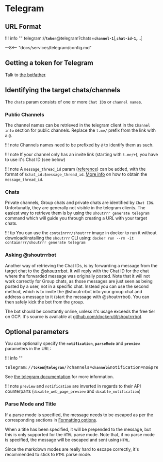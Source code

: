 # Telegram

## URL Format

!!! info ""
    telegram://__`token`__@telegram?chats=__`channel-1`__[,__`chat-id-1`__,...]
    
--8<-- "docs/services/telegram/config.md"

## Getting a token for Telegram

Talk to [the botfather](https://core.telegram.org/bots#6-botfather).

## Identifying the target chats/channels

The `chats` param consists of one or more `Chat ID`s or `channel name`s. 

### Public Channels
The channel names can be retrieved in the telegram client in the `Channel info` section for public channels. 
Replace the `t.me/` prefix from the link with a `@`.

!!! note
    Channels names need to be prefixed by `@` to identify them as such.

!!! note
    If your channel only has an invite link (starting with `t.me/+`), you have to use it's Chat ID (see below)

!!! note
    A `message_thread_id` param ([reference](https://core.telegram.org/bots/api#sendmessage)) can be added, with the format of `$chat_id:$message_thread_id`. [More info](https://stackoverflow.com/questions/74773675/how-to-get-topic-id-for-telegram-group-chat/75178418#75178418) on how to obtain the `message_thread_id`.

### Chats
Private channels, Group chats and private chats are identified by `Chat ID`s. Unfortunatly, they are generally not visible in the
telegram clients.
The easiest way to retrieve them is by using the `shoutrrr generate telegram` command which will guide you through
creating a URL with your target chats.

!!! tip
    You can use the `containrrr/shoutrrr` image in docker to run it without download/installing the `shoutrrr` CLI using:
    ```
    docker run --rm -it containrrr/shoutrrr generate telegram
    ```

### Asking @shoutrrrbot
Another way of retrieving the Chat IDs, is by forwarding a message from the target chat to the [@shoutrrrbot](https://t.me/shoutrrrbot).
It will reply with the Chat ID for the chat where the forwarded message was originally posted.
Note that it will not work correctly for Group chats, as those messages are just seen as being posted by a user, not in a specific chat.
Instead you can use the second method, which is to invite the @shoutrrrbot into your group chat and address a message to it (start the message with @shoutrrrbot). You can then safely kick the bot from the group. 

The bot should be constantly online, unless it's usage exceeds the free tier on GCP. It's source is available at [github.com/dockerutil/shoutrrrbot](https://github.com/dockerutil/shoutrrrbot).



## Optional parameters

You can optionally specify the __`notification`__, __`parseMode`__ and __`preview`__ parameters in the URL:  

!!! info ""
    <pre>telegram://__`token`__@__`telegram`__/?channels=__`channel`__&notification=no&preview=false&parseMode=html</pre>

See [the telegram documentation](https://core.telegram.org/bots/api#sendmessage) for more information.

!!! note
    `preview` and `notification` are inverted in regards to their API counterparts (`disable_web_page_preview` and `disable_notification`)

### Parse Mode and Title

If a parse mode is specified, the message needs to be escaped as per the corresponding sections in
[Formatting options](https://core.telegram.org/bots/api#formatting-options).

When a title has been specified, it will be prepended to the message, but this is only supported for
the `HTML` parse mode. Note that, if no parse mode is specified, the message will be escaped and sent using `HTML`.

Since the markdown modes are really hard to escape correctly, it's recommended to stick to `HTML` parse mode.
